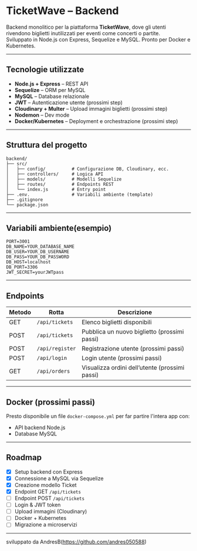 # TicketWave – Backend

Backend monolitico per la piattaforma **TicketWave**, dove gli utenti rivendono biglietti inutilizzati per eventi come concerti o partite.  
Sviluppato in Node.js con Express, Sequelize e MySQL. Pronto per Docker e Kubernetes.

---

## Tecnologie utilizzate

-   **Node.js + Express** – REST API
-   **Sequelize** – ORM per MySQL
-   **MySQL** – Database relazionale
-   **JWT** – Autenticazione utente (prossimi step)
-   **Cloudinary + Multer** – Upload immagini biglietti (prossimi step)
-   **Nodemon** – Dev mode
-   **Docker/Kubernetes** – Deployment e orchestrazione (prossimi step)

---

## Struttura del progetto

```
backend/
├── src/
│   ├── config/          # Configurazione DB, Cloudinary, ecc.
│   ├── controllers/     # Logica API
│   ├── models/          # Modelli Sequelize
│   ├── routes/          # Endpoints REST
│   └── index.js         # Entry point
├── .env.                # Variabili ambiente (template)
├── .gitignore
└── package.json
```

---

## Variabili ambiente(esempio)

```env
PORT=3001
DB_NAME=YOUR_DATABASE_NAME
DB_USER=YOUR_DB_USERNAME
DB_PASS=YOUR_DB_PASSWORD
DB_HOST=localhost
DB_PORT=3306
JWT_SECRET=yourJWTpass
```

---

## Endpoints

| Metodo | Rotta           | Descrizione                                    |
| ------ | --------------- | ---------------------------------------------- |
| GET    | `/api/tickets`  | Elenco biglietti disponibili                   |
| POST   | `/api/tickets`  | Pubblica un nuovo biglietto (prossimi passi)   |
| POST   | `/api/register` | Registrazione utente (prossimi passi)          |
| POST   | `/api/login`    | Login utente (prossimi passi)                  |
| GET    | `/api/orders`   | Visualizza ordini dell’utente (prossimi passi) |

---

## Docker (prossimi passi)

Presto disponibile un file `docker-compose.yml` per far partire l'intera app con:

-   API backend Node.js
-   Database MySQL

---

## Roadmap

-   [x] Setup backend con Express
-   [x] Connessione a MySQL via Sequelize
-   [x] Creazione modello Ticket
-   [x] Endpoint GET `/api/tickets`
-   [ ] Endpoint POST `/api/tickets`
-   [ ] Login & JWT token
-   [ ] Upload immagini (Cloudinary)
-   [ ] Docker + Kubernetes
-   [ ] Migrazione a microservizi

---

sviluppato da AndresB(https://github.com/andres050588)
